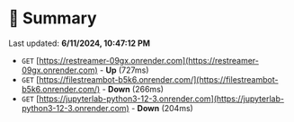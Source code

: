 # 📖 Summary
Last updated: **6/11/2024, 10:47:12 PM**

- `GET` [https://restreamer-09gx.onrender.com](https://restreamer-09gx.onrender.com) - **Up** (727ms)
- `GET` [https://filestreambot-b5k6.onrender.com/](https://filestreambot-b5k6.onrender.com/) - **Down** (266ms)
- `GET` [https://jupyterlab-python3-12-3.onrender.com](https://jupyterlab-python3-12-3.onrender.com) - **Down** (204ms)
